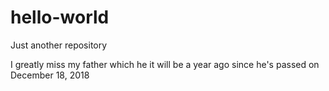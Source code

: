# hello-world
Just another repository

I greatly miss my father 
which he it will be a year ago since he's passed on
December 18, 2018
